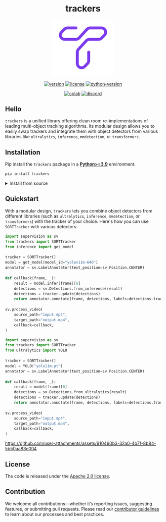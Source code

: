 <div align="center">
    <h1 align="center">trackers</h1>
    <img width="200" src="https://raw.githubusercontent.com/roboflow/trackers/refs/heads/main/docs/assets/logo-trackers-violet.svg" alt="trackers logo">

[![version](https://badge.fury.io/py/trackers.svg)](https://badge.fury.io/py/trackers)
[![license](https://img.shields.io/badge/license-Apache%202.0-blue)](https://github.com/roboflow/trackers/blob/main/LICENSE.md)
[![python-version](https://img.shields.io/pypi/pyversions/trackers)](https://badge.fury.io/py/trackers)

[![colab](https://colab.research.google.com/assets/colab-badge.svg)](https://colab.research.google.com/drive/1VT_FYIe3kborhWrfKKBqqfR0EjQeQNiO?usp=sharing)
[![discord](https://img.shields.io/discord/1159501506232451173?logo=discord&label=discord&labelColor=fff&color=5865f2&link=https%3A%2F%2Fdiscord.gg%2FGbfgXGJ8Bk)](https://discord.gg/GbfgXGJ8Bk)
</div>

## Hello

`trackers` is a unified library offering clean room re-implementations of leading multi-object tracking algorithms. Its modular design allows you to easily swap trackers and integrate them with object detectors from various libraries like `ultralytics`, `inference`, `mmdetection`, or `transformers`.

## Installation

Pip install the `trackers` package in a [**Python>=3.9**](https://www.python.org/) environment.

```bash
pip install trackers
```

<details>
<summary>Install from source</summary>

<br>

By installing `trackers` from source, you can explore the most recent features and enhancements that have not yet been officially released. Please note that these updates are still in development and may not be as stable as the latest published release.

```bash
pip install git+https://github.com/roboflow/trackers.git
```

</details>

## Quickstart

With a modular design, `trackers` lets you combine object detectors from different libraries (such as `ultralytics`, `inference`, `mmdetection`, or `transformers`) with the tracker of your choice. Here's how you can use `SORTTracker` with various detectors:

```python
import supervision as sv
from trackers import SORTTracker
from inference import get_model

tracker = SORTTracker()
model = get_model(model_id="yolov11m-640")
annotator = sv.LabelAnnotator(text_position=sv.Position.CENTER)

def callback(frame, _):
    result = model.infer(frame)[0]
    detections = sv.Detections.from_inference(result)
    detections = tracker.update(detections)
    return annotator.annotate(frame, detections, labels=detections.tracker_id)

sv.process_video(
    source_path="input.mp4",
    target_path="output.mp4",
    callback=callback,
)
```

```python
import supervision as sv
from trackers import SORTTracker
from ultralytics import YOLO

tracker = SORTTracker()
model = YOLO("yolo11m.pt")
annotator = sv.LabelAnnotator(text_position=sv.Position.CENTER)

def callback(frame, _):
    result = model(frame)[0]
    detections = sv.Detections.from_ultralytics(result)
    detections = tracker.update(detections)
    return annotator.annotate(frame, detections, labels=detections.tracker_id)

sv.process_video(
    source_path="input.mp4",
    target_path="output.mp4",
    callback=callback,
)
```

https://github.com/user-attachments/assets/910490b3-32a0-4b7f-8b84-5b50aa83e004

## License

The code is released under the [Apache 2.0 license](https://github.com/roboflow/trackers/blob/main/LICENSE).

## Contribution

We welcome all contributions—whether it’s reporting issues, suggesting features, or submitting pull requests. Please read our [contributor guidelines](https://github.com/roboflow/trackers/blob/main/CONTRIBUTING.md) to learn about our processes and best practices.
